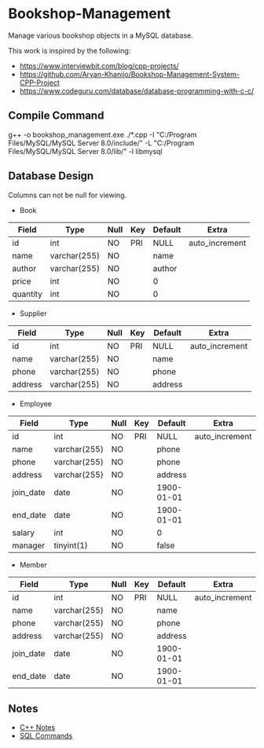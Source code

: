 # Bookshop-Management

Manage various bookshop objects in a MySQL database.

This work is inspired by the following:
-   https://www.interviewbit.com/blog/cpp-projects/
-   https://github.com/Aryan-Khanijo/Bookshop-Management-System-CPP-Project
-   https://www.codeguru.com/database/database-programming-with-c-c/

## Compile Command

g++ -o bookshop_management.exe ./*.cpp -I "C:/Program Files/MySQL/MySQL Server 8.0/include/" -L "C:/Program Files/MySQL/MySQL Server 8.0/lib/" -l libmysql

## Database Design

Columns can not be null for viewing.

- Book

| Field | Type | Null | Key | Default | Extra |
| --- | --- | --- | --- | --- | --- |
| id | int | NO | PRI | NULL | auto_increment |
| name | varchar(255) | NO | | name | |
| author | varchar(255) | NO | | author | |
| price | int | NO | | 0 | |
| quantity | int | NO | | 0 | |

- Supplier

| Field | Type | Null | Key | Default | Extra |
| --- | --- | --- | --- | --- | --- |
| id | int | NO | PRI | NULL | auto_increment |
| name | varchar(255) | NO | | name | |
| phone | varchar(255) | NO | | phone | |
| address | varchar(255) | NO | | address | |

- Employee

| Field | Type | Null | Key | Default | Extra |
| --- | --- | --- | --- | --- | --- |
| id | int | NO | PRI | NULL | auto_increment |
| name | varchar(255) | NO | | phone | |
| phone | varchar(255) | NO | | phone | |
| address | varchar(255) | NO | | address | |
| join_date | date | NO | | 1900-01-01 | |
| end_date | date | NO | | 1900-01-01 | |
| salary | int | NO | | 0 | |
| manager | tinyint(1)  | NO | | false | |

- Member

| Field | Type | Null | Key | Default | Extra |
| --- | --- | --- | --- | --- | --- |
| id | int | NO | PRI | NULL | auto_increment |
| name | varchar(255) | NO | | name | |
| phone | varchar(255) | NO | | phone | |
| address | varchar(255) | NO | | address | |
| join_date | date | NO | | 1900-01-01 | |
| end_date | date | NO | | 1900-01-01 | |

## Notes

* [C++ Notes](./CPP.md)
* [SQL Commands](./SQL.md)
